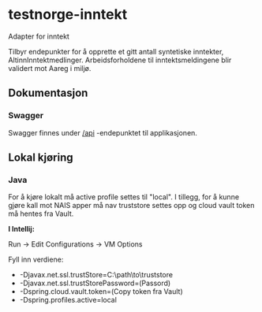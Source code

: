 # testnorge-inntekt
Adapter for inntekt

Tilbyr endepunkter for å opprette et gitt antall syntetiske inntekter, AltinnInntektmedlinger.
Arbeidsforholdene til inntektsmeldingene blir validert mot Aareg i miljø.

## Dokumentasjon
### Swagger
Swagger finnes under [/api](https://testnorge-spion.nais.preprod.local/api) -endepunktet til applikasjonen.

## Lokal kjøring

### Java
For å kjøre lokalt må active profile settes til "local". I tillegg, for å kunne gjøre kall mot NAIS apper må nav truststore settes opp 
og cloud vault token må hentes fra Vault. 

__I Intellij:__ 

Run -> Edit Configurations -> VM Options 

Fyll inn verdiene:
* -Djavax.net.ssl.trustStore=C:\path\to\truststore
* -Djavax.net.ssl.trustStorePassword=(Passord)
* -Dspring.cloud.vault.token=(Copy token fra Vault)
* -Dspring.profiles.active=local